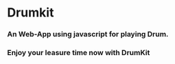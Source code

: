 # Drumkit
### An Web-App using javascript for playing Drum.
### Enjoy your leasure time now with DrumKit



